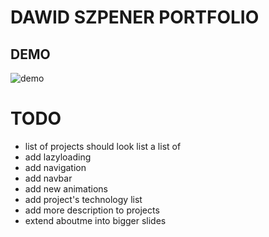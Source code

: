 # DAWID SZPENER PORTFOLIO

## DEMO

![demo](https://raw.githubusercontent.com/DawidSzpener/D.SZ-portfolio/main/src/assets/images/demo.gif)


# TODO

- list of projects should look list a list of <ProjectsViews />
- add lazyloading
- add navigation
- add navbar
- add new animations
- add project's technology list
- add more description to projects
- extend aboutme into bigger slides
